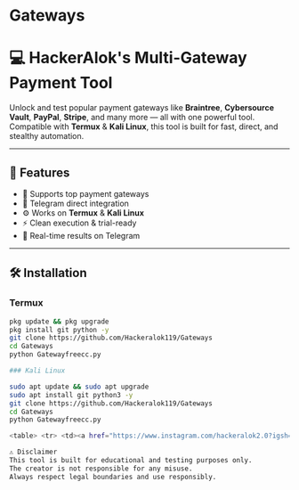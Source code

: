 # Gateways

# 💻 HackerAlok's Multi-Gateway Payment Tool

Unlock and test popular payment gateways like **Braintree**, **Cybersource Vault**, **PayPal**, **Stripe**, and many more — all with one powerful tool.  
Compatible with **Termux** & **Kali Linux**, this tool is built for fast, direct, and stealthy automation.

---

## 🚀 Features

- 🔐 Supports top payment gateways
- 🧠 Telegram direct integration
- ⚙️ Works on **Termux** & **Kali Linux**
- ⚡ Clean execution & trial-ready
- 📡 Real-time results on Telegram

---

## 🛠️ Installation

### Termux
```bash
pkg update && pkg upgrade
pkg install git python -y
git clone https://github.com/Hackeralok119/Gateways
cd Gateways
python Gatewayfreecc.py

### Kali Linux

sudo apt update && sudo apt upgrade
sudo apt install git python3 -y
git clone https://github.com/Hackeralok119/Gateways
cd Gateways
python Gatewayfreecc.py

<table> <tr> <td><a href="https://www.instagram.com/hackeralok2.0?igsh=MXh2aDNvbDUweHQ4YQ==" target="_blank"><img src="https://img.shields.io/badge/Instagram-%40hackeralok2.0-E4405F?style=for-the-badge&logo=instagram&logoColor=white"/></a></td> <td><a href="https://t.me/Specialnewtools" target="_blank"><img src="https://img.shields.io/badge/Telegram-Join%20Channel-2CA5E0?style=for-the-badge&logo=telegram&logoColor=white"/></a></td> </tr> </table>

⚠️ Disclaimer
This tool is built for educational and testing purposes only.
The creator is not responsible for any misuse.
Always respect legal boundaries and use responsibly.
